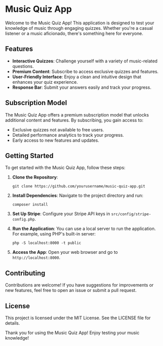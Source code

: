 # Music Quiz App

Welcome to the Music Quiz App! This application is designed to test your knowledge of music through engaging quizzes. Whether you're a casual listener or a music aficionado, there's something here for everyone.

## Features

- **Interactive Quizzes**: Challenge yourself with a variety of music-related questions.
- **Premium Content**: Subscribe to access exclusive quizzes and features.
- **User-Friendly Interface**: Enjoy a clean and intuitive design that enhances your quiz experience.
- **Response Bar**: Submit your answers easily and track your progress.

## Subscription Model

The Music Quiz App offers a premium subscription model that unlocks additional content and features. By subscribing, you gain access to:

- Exclusive quizzes not available to free users.
- Detailed performance analytics to track your progress.
- Early access to new features and updates.

## Getting Started

To get started with the Music Quiz App, follow these steps:

1. **Clone the Repository**: 
   ```
   git clone https://github.com/yourusername/music-quiz-app.git
   ```

2. **Install Dependencies**: 
   Navigate to the project directory and run:
   ```
   composer install
   ```

3. **Set Up Stripe**: 
   Configure your Stripe API keys in `src/config/stripe-config.php`.

4. **Run the Application**: 
   You can use a local server to run the application. For example, using PHP's built-in server:
   ```
   php -S localhost:8000 -t public
   ```

5. **Access the App**: 
   Open your web browser and go to `http://localhost:8000`.

## Contributing

Contributions are welcome! If you have suggestions for improvements or new features, feel free to open an issue or submit a pull request.

## License

This project is licensed under the MIT License. See the LICENSE file for details.

Thank you for using the Music Quiz App! Enjoy testing your music knowledge!